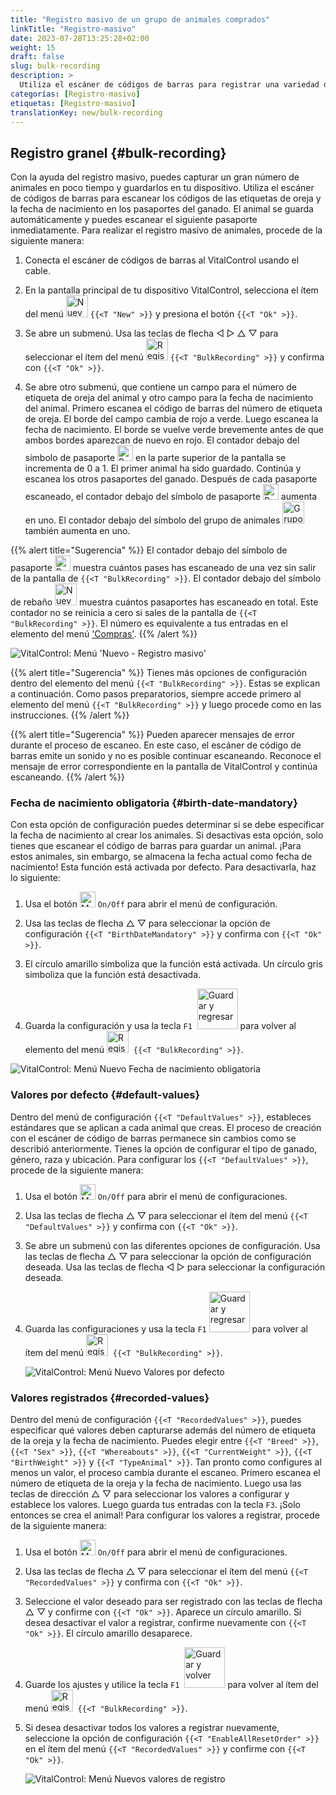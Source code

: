 ```yaml
---
title: "Registro masivo de un grupo de animales comprados"
linkTitle: "Registro-masivo"
date: 2023-07-28T13:25:28+02:00
weight: 15
draft: false
slug: bulk-recording
description: >
  Utiliza el escáner de códigos de barras para registrar una variedad de animales.
categorías: [Registro-masivo]
etiquetas: [Registro-masivo]
translationKey: new/bulk-recording
---
```

## Registro granel {#bulk-recording}

Con la ayuda del registro masivo, puedes capturar un gran número de animales en poco tiempo y guardarlos en tu dispositivo. Utiliza el escáner de códigos de barras para escanear los códigos de las etiquetas de oreja y la fecha de nacimiento en los pasaportes del ganado. El animal se guarda automáticamente y puedes escanear el siguiente pasaporte inmediatamente. Para realizar el registro masivo de animales, procede de la siguiente manera:

1. Conecta el escáner de códigos de barras al VitalControl usando el cable.

2. En la pantalla principal de tu dispositivo VitalControl, selecciona el ítem del menú <img src="/icons/main/new-animal.svg" width="35" align="bottom" alt="Nuevo animal" /> `{{<T "New" >}}` y presiona el botón `{{<T "Ok" >}}`.

3. Se abre un submenú. Usa las teclas de flecha ◁ ▷ △ ▽ para seleccionar el ítem del menú <img src="/icons/main/barcode-scan.svg" width="35" align="bottom" alt="Registro masivo" /> `{{<T "BulkRecording" >}}` y confirma con `{{<T "Ok" >}}`.

4. Se abre otro submenú, que contiene un campo para el número de etiqueta de oreja del animal y otro campo para la fecha de nacimiento del animal. Primero escanea el código de barras del número de etiqueta de oreja. El borde del campo cambia de rojo a verde. Luego escanea la fecha de nacimiento. El borde se vuelve verde brevemente antes de que ambos bordes aparezcan de nuevo en rojo. El contador debajo del símbolo de pasaporte <img src="/icons/header/animal-passports.svg" width="25" align="bottom" alt="Pasaportes de animales" title="Pasaportes de animales" /> en la parte superior de la pantalla se incrementa de 0 a 1. El primer animal ha sido guardado. Continúa y escanea los otros pasaportes del ganado. Después de cada pasaporte escaneado, el contador debajo del símbolo de pasaporte <img src="/icons/header/animal-passports.svg" width="25" align="bottom" alt="Pasaportes de animales" title="Pasaportes de animales" /> aumenta en uno. El contador debajo del símbolo del grupo de animales <img src="/icons/header/group.svg" width="35" align="bottom" alt="Grupo de animales"  title="Grupo de animales" /> también aumenta en uno.

{{% alert title="Sugerencia" %}}
El contador debajo del símbolo de pasaporte <img src="/icons/header/animal-passports.svg" width="25" align="bottom" alt="Pasaportes de animales" title="Pasaportes de animales" /> muestra cuántos pases has escaneado de una vez sin salir de la pantalla de `{{<T "BulkRecording" >}}`. El contador debajo del símbolo de rebaño <img src="/icons/header/group.svg" width="35" align="bottom" alt="Nuevo animal" /> muestra cuántos pasaportes has escaneado en total. Este contador no se reinicia a cero si sales de la pantalla de `{{<T "BulkRecording" >}}`. El número es equivalente a tus entradas en el elemento del menú ['Compras'](../new-on-farm/purchased-animals/).
{{% /alert %}}

   ![VitalControl: Menú 'Nuevo - Registro masivo'](../images/bulk-recording.png "Registro masivo")

{{% alert title="Sugerencia" %}}
Tienes más opciones de configuración dentro del elemento del menú `{{<T "BulkRecording" >}}`. Estas se explican a continuación. Como pasos preparatorios, siempre accede primero al elemento del menú `{{<T "BulkRecording" >}}` y luego procede como en las instrucciones.
{{% /alert %}}

{{% alert title="Sugerencia" %}}
Pueden aparecer mensajes de error durante el proceso de escaneo. En este caso, el escáner de código de barras emite un sonido y no es posible continuar escaneando. Reconoce el mensaje de error correspondiente en la pantalla de VitalControl y continúa escaneando.
{{% /alert %}}

### Fecha de nacimiento obligatoria {#birth-date-mandatory}

Con esta opción de configuración puedes determinar si se debe especificar la fecha de nacimiento al crear los animales. Si desactivas esta opción, solo tienes que escanear el código de barras para guardar un animal. ¡Para estos animales, sin embargo, se almacena la fecha actual como fecha de nacimiento! Esta función está activada por defecto. Para desactivarla, haz lo siguiente:

1. Usa el botón <img src="/icons/gear.svg" width="25" align="bottom" alt="Menú de configuración" /> `On/Off` para abrir el menú de configuración.

2. Usa las teclas de flecha △ ▽ para seleccionar la opción de configuración `{{<T "BirthDateMandatory" >}}` y confirma con `{{<T "Ok" >}}`.

3. El círculo amarillo simboliza que la función está activada. Un círculo gris simboliza que la función está desactivada.

4. Guarda la configuración y usa la tecla `F1` &nbsp;<img src="/icons/footer/save_exit.svg" width="65" align="bottom" alt="Guardar y regresar" /> para volver al elemento del menú <img src="/icons/main/barcode-scan.svg" width="35" align="bottom" alt="Registro masivo" />&nbsp; `{{<T "BulkRecording" >}}`.

![VitalControl: Menú Nuevo Fecha de nacimiento obligatoria](../images/birthdate.png "Fecha de nacimiento obligatoria")

### Valores por defecto {#default-values}

Dentro del menú de configuración `{{<T "DefaultValues" >}}`, estableces estándares que se aplican a cada animal que creas. El proceso de creación con el escáner de código de barras permanece sin cambios como se describió anteriormente. Tienes la opción de configurar el tipo de ganado, género, raza y ubicación. Para configurar los `{{<T "DefaultValues" >}}`, procede de la siguiente manera:

1. Usa el botón <img src="/icons/gear.svg" width="25" align="bottom" alt="Menú de configuraciones" /> `On/Off` para abrir el menú de configuraciones.

2. Usa las teclas de flecha △ ▽ para seleccionar el ítem del menú `{{<T "DefaultValues" >}}` y confirma con `{{<T "Ok" >}}`.

3. Se abre un submenú con las diferentes opciones de configuración. Usa las teclas de flecha △ ▽ para seleccionar la opción de configuración deseada. Usa las teclas de flecha ◁ ▷ para seleccionar la configuración deseada.

4. Guarda las configuraciones y usa la tecla `F1`&nbsp;<img src="/icons/footer/save_exit.svg" width="65" align="bottom" alt="Guardar y regresar" /> para volver al ítem del menú <img src="/icons/main/barcode-scan.svg" width="35" align="bottom" alt="Registro masivo" />&nbsp; `{{<T "BulkRecording" >}}`.

   ![VitalControl: Menú Nuevo Valores por defecto](../images/defaultvalues.png "Valores por defecto")
 
### Valores registrados {#recorded-values}

Dentro del menú de configuración `{{<T "RecordedValues" >}}`, puedes especificar qué valores deben capturarse además del número de etiqueta de la oreja y la fecha de nacimiento. Puedes elegir entre `{{<T "Breed" >}}`, `{{<T "Sex" >}}`, `{{<T "Whereabouts" >}}`, `{{<T "CurrentWeight" >}}`, `{{<T "BirthWeight" >}}` y `{{<T "TypeAnimal" >}}`. Tan pronto como configures al menos un valor, el proceso cambia durante el escaneo. Primero escanea el número de etiqueta de la oreja y la fecha de nacimiento. Luego usa las teclas de dirección △ ▽ para seleccionar los valores a configurar y establece los valores. Luego guarda tus entradas con la tecla `F3`. ¡Solo entonces se crea el animal! Para configurar los valores a registrar, procede de la siguiente manera:

1. Usa el botón <img src="/icons/gear.svg" width="25" align="bottom" alt="Menú de configuraciones" /> `On/Off` para abrir el menú de configuraciones.

2. Usa las teclas de flecha △ ▽ para seleccionar el ítem del menú `{{<T "RecordedValues" >}}` y confirma con `{{<T "Ok" >}}`.

3. Seleccione el valor deseado para ser registrado con las teclas de flecha △ ▽ y confirme con `{{<T "Ok" >}}`. Aparece un círculo amarillo. Si desea desactivar el valor a registrar, confirme nuevamente con `{{<T "Ok" >}}`. El círculo amarillo desaparece.

4. Guarde los ajustes y utilice la tecla `F1` &nbsp;<img src="/icons/footer/save_exit.svg" width="65" align="bottom" alt="Guardar y volver" /> para volver al ítem del menú <img src="/icons/main/barcode-scan.svg" width="35" align="bottom" alt="Registro masivo" />&nbsp; `{{<T "BulkRecording" >}}`.

5. Si desea desactivar todos los valores a registrar nuevamente, seleccione la opción de configuración `{{<T "EnableAllResetOrder" >}}` en el ítem del menú `{{<T "RecordedValues" >}}` y confirme con `{{<T "Ok" >}}`.

   ![VitalControl: Menú Nuevos valores de registro](../images/recordvalues.png "Valores de registro")
